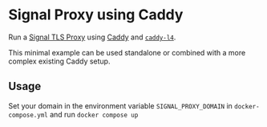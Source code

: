 # Signal Proxy using Caddy

Run a [Signal TLS Proxy](https://github.com/signalapp/Signal-TLS-Proxy) using [Caddy](https://caddyserver.com/) and [`caddy-l4`](https://github.com/mholt/caddy-l4).

This minimal example can be used standalone or combined with a more complex existing Caddy setup.

## Usage

Set your domain in the environment variable `SIGNAL_PROXY_DOMAIN` in `docker-compose.yml` and run `docker compose up`
